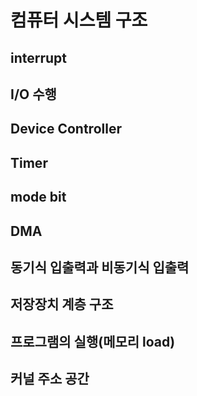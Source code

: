 # 컴퓨터 시스템 구조
 ## interrupt
 ## I/O 수행
 ## Device Controller
 ## Timer
 ## mode bit
 ## DMA
 ## 동기식 입출력과 비동기식 입출력
 ## 저장장치 계층 구조
 ## 프로그램의 실행(메모리 load)
 ## 커널 주소 공간


